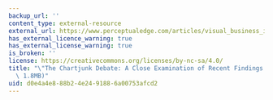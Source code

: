 ```yaml
---
backup_url: ''
content_type: external-resource
external_url: https://www.perceptualedge.com/articles/visual_business_intelligence/the_chartjunk_debate.pdf
has_external_licence_warning: true
has_external_license_warning: true
is_broken: ''
license: https://creativecommons.org/licenses/by-nc-sa/4.0/
title: "\"The Chartjunk Debate: A Close Examination of Recent Findings.\" (PDF \u2013\
  \ 1.8MB)"
uid: d0e4a4e8-88b2-4e24-9188-6a00753afcd2
---
```

